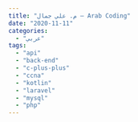 ```yaml
---
title: "م. علي جمال – Arab Coding"
date: "2020-11-11"
categories:
  - "عربي"
tags:
  - "api"
  - "back-end"
  - "c-plus-plus"
  - "ccna"
  - "kotlin"
  - "laravel"
  - "mysql"
  - "php"
---
```

